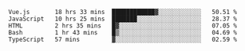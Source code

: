 <!--START_SECTION:waka-->

```text
Vue.js       18 hrs 33 mins  ████████████▓░░░░░░░░░░░░   50.51 %
JavaScript   10 hrs 25 mins  ███████░░░░░░░░░░░░░░░░░░   28.37 %
HTML         2 hrs 35 mins   █▓░░░░░░░░░░░░░░░░░░░░░░░   07.05 %
Bash         1 hr 43 mins    █▒░░░░░░░░░░░░░░░░░░░░░░░   04.69 %
TypeScript   57 mins         ▓░░░░░░░░░░░░░░░░░░░░░░░░   02.59 %
```

<!--END_SECTION:waka-->

